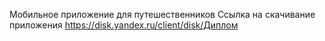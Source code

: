 Мобильное приложение для путешественников
Ссылка на скачивание приложения
https://disk.yandex.ru/client/disk/Диплом
